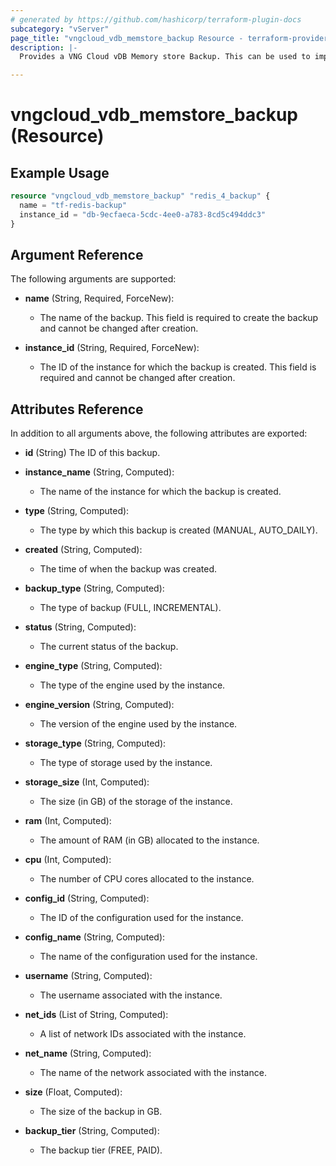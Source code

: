 ```yaml
---
# generated by https://github.com/hashicorp/terraform-plugin-docs
subcategory: "vServer"
page_title: "vngcloud_vdb_memstore_backup Resource - terraform-provider-vngcloud"
description: |-
  Provides a VNG Cloud vDB Memory store Backup. This can be used to import, create, modify, and delete.

---
```


# vngcloud_vdb_memstore_backup (Resource)



## Example Usage

```terraform
resource "vngcloud_vdb_memstore_backup" "redis_4_backup" {
  name = "tf-redis-backup"
  instance_id = "db-9ecfaeca-5cdc-4ee0-a783-8cd5c494ddc3"
}
```

## Argument Reference

The following arguments are supported:

- **name** (String, Required, ForceNew):
  - The name of the backup. This field is required to create the backup and cannot be changed after creation.

- **instance_id** (String, Required, ForceNew):
  - The ID of the instance for which the backup is created. This field is required and cannot be changed after creation.


## Attributes Reference

In addition to all arguments above, the following attributes are exported:
- **id** (String) The ID of this backup.

- **instance_name** (String, Computed):
  - The name of the instance for which the backup is created.

- **type** (String, Computed):
  - The type by which this backup is created (MANUAL, AUTO_DAILY).

- **created** (String, Computed):
  - The time of when the backup was created.

- **backup_type** (String, Computed):
  - The type of backup (FULL, INCREMENTAL).

- **status** (String, Computed):
  - The current status of the backup.

- **engine_type** (String, Computed):
  - The type of the engine used by the instance.

- **engine_version** (String, Computed):
  - The version of the engine used by the instance.

- **storage_type** (String, Computed):
  - The type of storage used by the instance.

- **storage_size** (Int, Computed):
  - The size (in GB) of the storage of the instance.

- **ram** (Int, Computed):
  - The amount of RAM (in GB) allocated to the instance.

- **cpu** (Int, Computed):
  - The number of CPU cores allocated to the instance.

- **config_id** (String, Computed):
  - The ID of the configuration used for the instance.

- **config_name** (String, Computed):
  - The name of the configuration used for the instance.

- **username** (String, Computed):
  - The username associated with the instance.

- **net_ids** (List of String, Computed):
  - A list of network IDs associated with the instance.

- **net_name** (String, Computed):
  - The name of the network associated with the instance.

- **size** (Float, Computed):
  - The size of the backup in GB.

- **backup_tier** (String, Computed):
  - The backup tier (FREE, PAID).


